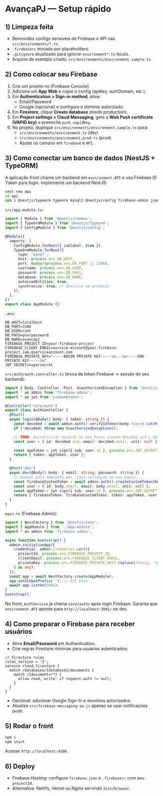 # AvançaPJ — Setup rápido

## 1) Limpeza feita
- Removidos configs sensíveis de Firebase e API nas `src/environments/*.ts`.
- `.firebaserc` trocado por placeholders.
- `.gitignore` atualizado para ignorar `environment*.ts` locais.
- Arquivo de exemplo criado: `src/environments/environment.sample.ts`.

## 2) Como colocar **seu Firebase**
1. Crie um projeto no [Firebase Console].
2. Adicione um **App Web** e copie o config (apiKey, authDomain, etc.).
3. Em **Authentication > Sign-in method**, ative:
   - Email/Password
   - Google (opcional) e configure o domínio autorizado.
4. Em **Firestore**, clique **Create database** (modo production).
5. Em **Project settings > Cloud Messaging**, gere a **Web Push certificate (VAPID key)** e preencha `push.vapidKey`.
6. No projeto, duplique `src/environments/environment.sample.ts` para:
   - `src/environments/environment.ts` (dev)
   - `src/environments/environment.prod.ts` (prod)
   - Ajuste os campos em `firebase` e `API`.

## 3) Como conectar um **banco de dados** (NestJS + TypeORM)
A aplicação front chama um backend em `environment.API` e usa Firebase ID Token para login.
Implemente um backend NestJS:
```bash
nest new api
cd api
npm i @nestjs/typeorm typeorm mysql2 @nestjs/config firebase-admin jsonwebtoken bcrypt
```

`src/app.module.ts`:
```ts
import { Module } from '@nestjs/common';
import { TypeOrmModule } from '@nestjs/typeorm';
import { ConfigModule } from '@nestjs/config';

@Module({
  imports: [
    ConfigModule.forRoot({ isGlobal: true }),
    TypeOrmModule.forRoot({
      type: 'mysql',
      host: process.env.DB_HOST,
      port: Number(process.env.DB_PORT || 3306),
      username: process.env.DB_USER,
      password: process.env.DB_PASS,
      database: process.env.DB_NAME,
      autoLoadEntities: true,
      synchronize: true, // desative em produção
    }),
  ],
})
export class AppModule {}
```

`.env`:
```
DB_HOST=localhost
DB_PORT=3306
DB_USER=root
DB_PASS=yourpassword
DB_NAME=avancapj
FIREBASE_PROJECT_ID=your-firebase-project
FIREBASE_CLIENT_EMAIL=service-account@your-firebase-project.iam.gserviceaccount.com
FIREBASE_PRIVATE_KEY="-----BEGIN PRIVATE KEY-----\n...\n-----END PRIVATE KEY-----\n"
JWT_SECRET=supersecret
```

`src/auth/auth.controller.ts` (troca de token Firebase → sessão do seu backend):
```ts
import { Body, Controller, Post, UnauthorizedException } from '@nestjs/common';
import * as admin from 'firebase-admin';
import * as jwt from 'jsonwebtoken';

@Controller('core/auth')
export class AuthController {
  @Post()
  async login(@Body() body: { token: string }) {
    const decoded = await admin.auth().verifyIdToken(body.token).catch(() => null);
    if (!decoded) throw new UnauthorizedException();

    // TODO: buscar/criar usuário no seu banco usando decoded.uid / decoded.email
    const user = { id: decoded.uid, email: decoded.email, unit: null };

    const appToken = jwt.sign({ sub: user.id }, process.env.JWT_SECRET!, { expiresIn: '7d' });
    return { token: appToken, user };
  }

  @Post('dev')
  async dev(@Body() body: { email: string, password: string }) {
    // Apenas para ambiente dev. Faça validação no seu banco.
    const firebaseCustomToken = await admin.auth().createCustomToken(body.email);
    const user = { id: body.email, email: body.email, unit: null };
    const appToken = jwt.sign({ sub: user.id }, process.env.JWT_SECRET!, { expiresIn: '7d' });
    return { firebaseToken: firebaseCustomToken, token: appToken, user };
  }
}
```

`main.ts` (Firebase Admin):
```ts
import { NestFactory } from '@nestjs/core';
import { AppModule } from './app.module';
import * as admin from 'firebase-admin';

async function bootstrap() {
  admin.initializeApp({
    credential: admin.credential.cert({
      projectId: process.env.FIREBASE_PROJECT_ID,
      clientEmail: process.env.FIREBASE_CLIENT_EMAIL,
      privateKey: process.env.FIREBASE_PRIVATE_KEY?.replace(/\\n/g, '\n'),
    } as any),
  });
  const app = await NestFactory.create(AppModule);
  app.setGlobalPrefix(''); // API base
  await app.listen(3001);
}
bootstrap();
```

No front, `AuthService` já chama `core/auth/` após login Firebase. Garanta que `environment.API` aponte para `http://localhost:3001/` no dev.

## 4) Como preparar o Firebase para receber usuários
- Ative **Email/Password** em Authentication.
- Crie regras Firestore mínimas para usuários autenticados:
```
// Firestore rules
rules_version = '2';
service cloud.firestore {
  match /databases/{database}/documents {
    match /{document=**} {
      allow read, write: if request.auth != null;
    }
  }
}
```
- Opcional: adicionar Google Sign-In e domínios autorizados.
- Atualize `src/firebase-messaging-sw.js` apenas se usar notificações push.

## 5) Rodar o front
```bash
npm i
npm start
```
Acesse `http://localhost:4200`.

## 6) Deploy
- Firebase Hosting: configure `firebase.json` e `.firebaserc` com seu `projectId`.
- Alternativa: Netlify, Vercel ou Nginx servindo `dist/browser`.
